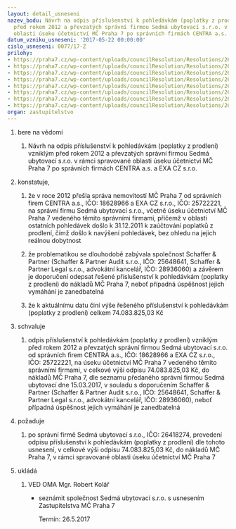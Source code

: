 ```yaml
---
layout: detail_usneseni
nazev_bodu: Návrh na odpis příslušenství k pohledávkám (poplatky z prodlení) vzniklým
  před rokem 2012 a převzatých správní firmou Sedmá ubytovací s.r.o. v rámci spravované
  oblasti úseku účetnictví MČ Praha 7 po správních firmách CENTRA a.s. a EXA CZ s.r.o.
datum_vzniku_usneseni: '2017-05-22 00:00:00'
cislo_usneseni: 0077/17-Z
prilohy:
- https://praha7.cz/wp-content/uploads/councilResolution/Resolutions/26872/export/01_odpis74~202680.docx
- https://praha7.cz/wp-content/uploads/councilResolution/Resolutions/26872/export/02_odpis74~202679.pdf
- https://praha7.cz/wp-content/uploads/councilResolution/Resolutions/26872/export/03_odpis74~202677.PDF
- https://praha7.cz/wp-content/uploads/councilResolution/Resolutions/26872/export/04_odpis74~202676.pdf
- https://praha7.cz/wp-content/uploads/councilResolution/Resolutions/26872/export/05_odpis74~202675.pdf
- https://praha7.cz/wp-content/uploads/councilResolution/Resolutions/26872/export/06_odpis74~202674.pdf
- https://praha7.cz/wp-content/uploads/councilResolution/Resolutions/26872/export/07_odpis74~202673.pdf
- https://praha7.cz/wp-content/uploads/councilResolution/Resolutions/26872/export/export~206163.pdf
organ: zastupitelstvo
---
```

<ol id="urzList" class="urzList_view"><li id="" class="urzClass1"><span name="1">bere na vědomí</span><ol class="urzOlClass"><li style="text-align: left;" id="" class="urzClass2"><span><p>Návrh na odpis příslušenství k pohledávkám (poplatky z prodlení) vzniklým před rokem 2012 a převzatých správní firmou Sedmá ubytovací s.r.o. v rámci spravované oblasti úseku účetnictví MČ Praha 7 po správních firmách CENTRA a.s. a EXA CZ s.r.o.</p></span></li></ol></li><li id="" class="urzClass1"><span name="50">konstatuje,</span><ol class="urzOlClass"><li style="text-align: left;" id="" class="urzClass2"><span><p>že v roce 2012 přešla správa nemovitostí MČ Praha 7 od správních firem CENTRA a.s., IČO:&nbsp;18628966 a EXA CZ s.r.o., IČO: 25722221, na správní firmu Sedmá ubytovací s.r.o., včetně úseku účetnictví MČ Praha 7 vedeného těmito správními firmami, přičemž v oblasti ostatních pohledávek došlo k 31.12.2011 k zaúčtování poplatků z prodlení, čímž došlo k navýšení pohledávek, bez ohledu na jejich reálnou dobytnost</p></span></li><li style="text-align: left;" id="" class="urzClass2"><span><p>že problematikou se dlouhodobě zabývala společnost Schaffer &amp; Partner (Schaffer &amp; Partner Audit s.r.o., IČO: 25648641, Schaffer &amp; Partner Legal s.r.o., advokátní kancelář, IČO: 28936060) a závěrem je doporučení odepsat řešené příslušenství k pohledávkám (poplatky z prodlení) do nákladů MČ Praha 7, neboť případná úspěšnost jejich vymáhání je zanedbatelná</p></span></li><li style="text-align: left;" id="" class="urzClass2"><span><p>že k aktuálnímu datu činí výše řešeného příslušenství k pohledávkám (poplatky z prodlení) celkem 74.083.825,03 Kč<br></p></span></li></ol></li><li id="" class="urzClass1"><span name="24">schvaluje</span><ol id="" class="urzOlClass"><li style="text-align: left;" id="" class="urzClass2"><span><p>odpis příslušenství k pohledávkám (poplatky z prodlení) vzniklým před rokem 2012 a převzatých správní firmou Sedmá ubytovací s.r.o. od správních firem CENTRA a.s., IČO: 18628966 a EXA CZ s.r.o., IČO: 25722221, na úseku účetnictví MČ Praha 7 vedeného těmito správními firmami, v celkové výši odpisu 74.083.825,03 Kč, do nákladů MČ Praha 7, dle seznamu předaného správní firmou Sedmá ubytovací dne 15.03.2017, v souladu s doporučením Schaffer &amp; Partner (Schaffer &amp; Partner Audit s.r.o., IČO: 25648641, Schaffer &amp; Partner Legal s.r.o., advokátní kancelář, IČO: 28936060), neboť případná úspěšnost jejich vymáhání je zanedbatelná</p></span></li></ol></li><li id="" class="urzClass1"><span name="62">požaduje</span><ol class="urzOlClass"><li style="text-align: left;" id="" class="urzClass2"><span><p>po správní firmě Sedmá ubytovací s.r.o., IČO: 26418274, provedení odpisu příslušenství k pohledávkám (poplatky z prodlení) dle tohoto usnesení, v celkové výši odpisu 74.083.825,03 Kč, do nákladů MČ Praha 7, v rámci spravované oblasti úseku účetnictví MČ Praha 7</p></span></li></ol></li><li class="urzClass1" id="urzUkoly"><span name="1">ukládá</span><ol class="urzOlClass"><li class="urzClass2"><span><p>VED OMA Mgr. Robert Kolář</p></span><ul class="urzUlClass"><li class="urzClass3"><span><p>seznámit společnost Sedmá ubytovací s.r.o. s usnesením Zastupitelstva MČ Praha 7</p></span><span class="urzUkolTermin">  Termín:&nbsp;26.5.2017</span></li></ul></li></ol></li></ol>